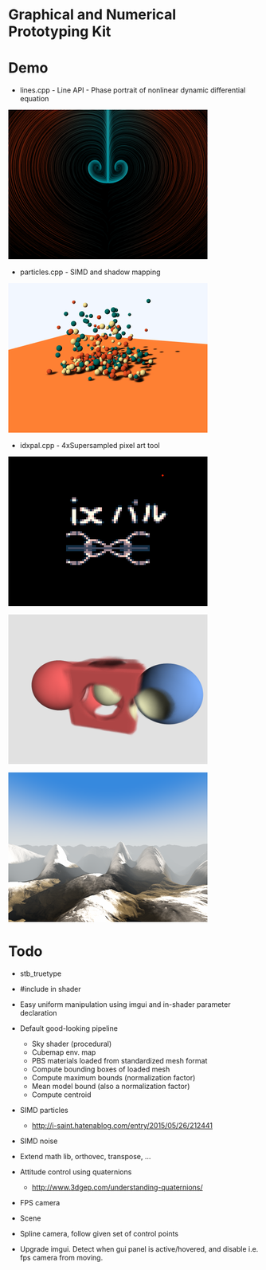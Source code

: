 Graphical and Numerical Prototyping Kit
=======================================

Demo
====
 * lines.cpp - Line API - Phase portrait of nonlinear dynamic differential equation

 ![](./devlog/lines.png)
 * particles.cpp - SIMD and shadow mapping

 ![](./devlog/particles.png)
 * idxpal.cpp - 4xSupersampled pixel art tool

 ![](./devlog/idxpal.png)

 ![](./devlog/painterly.png)

 ![](./devlog/mystjam.png)

Todo
====
 * stb_truetype
 * #include in shader
 * Easy uniform manipulation using imgui and in-shader parameter declaration
 * Default good-looking pipeline
    - Sky shader (procedural)
    - Cubemap env. map
    - PBS materials loaded from standardized mesh format
    - Compute bounding boxes of loaded mesh
    - Compute maximum bounds (normalization factor)
    - Mean model bound (also a normalization factor)
    - Compute centroid
 * SIMD particles
    * http://i-saint.hatenablog.com/entry/2015/05/26/212441
 * SIMD noise
 * Extend math lib, orthovec, transpose, ...
 * Attitude control using quaternions
    * http://www.3dgep.com/understanding-quaternions/
 * FPS camera
 * Scene
 * Spline camera, follow given set of control points

 * Upgrade imgui. Detect when gui panel is active/hovered, and disable i.e. fps camera from moving.
